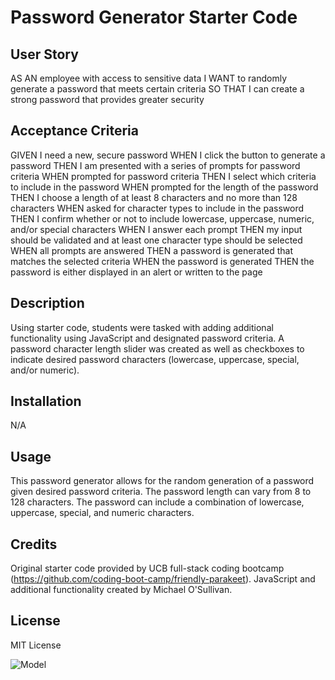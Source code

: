 # Password Generator Starter Code

## User Story
AS AN employee with access to sensitive data
I WANT to randomly generate a password that meets certain criteria
SO THAT I can create a strong password that provides greater security

## Acceptance Criteria
GIVEN I need a new, secure password
WHEN I click the button to generate a password
THEN I am presented with a series of prompts for password criteria
WHEN prompted for password criteria
THEN I select which criteria to include in the password
WHEN prompted for the length of the password
THEN I choose a length of at least 8 characters and no more than 128 characters
WHEN asked for character types to include in the password
THEN I confirm whether or not to include lowercase, uppercase, numeric, and/or special characters
WHEN I answer each prompt
THEN my input should be validated and at least one character type should be selected
WHEN all prompts are answered
THEN a password is generated that matches the selected criteria
WHEN the password is generated
THEN the password is either displayed in an alert or written to the page

## Description

Using starter code, students were tasked with adding additional functionality using JavaScript and designated password criteria. A password character length slider was created as well as checkboxes to indicate desired password characters (lowercase, uppercase, special, and/or numeric).

## Installation

N/A

## Usage

This password generator allows for the random generation of a password given desired password criteria. The password length can vary from 8 to 128 characters. The password can include a combination of lowercase, uppercase, special, and numeric characters.

## Credits

Original starter code provided by UCB full-stack coding bootcamp (https://github.com/coding-boot-camp/friendly-parakeet). JavaScript and additional functionality created by Michael O'Sullivan.

## License

MIT License

![Model](Paste_link_here)